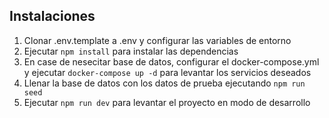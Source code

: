 ## Instalaciones

1. Clonar .env.template a .env y configurar las variables de entorno
2. Ejecutar `npm install` para instalar las dependencias
3. En case de nesecitar base de datos, configurar el docker-compose.yml y ejecutar `docker-compose up -d` para levantar los servicios deseados
4. Llenar la base de datos con los datos de prueba ejecutando `npm run seed`
5. Ejecutar `npm run dev` para levantar el proyecto en modo de desarrollo